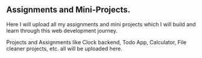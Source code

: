 
## Assignments and Mini-Projects.

Here I will upload all my assignments and mini projects which I will build and learn through this web development journey. 

Projects and Assignments like Clock backend, Todo App, Calculator, File cleaner projects, etc. all will be uploaded here.
